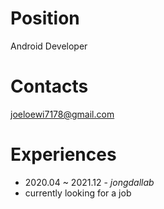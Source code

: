 # Position
Android Developer

# Contacts
joeloewi7178@gmail.com

# Experiences
- 2020.04 ~ 2021.12 - *jongdallab*
- currently looking for a job
